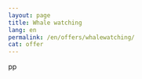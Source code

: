 ```yaml
---
layout: page
title: Whale watching
lang: en
permalink: /en/offers/whalewatching/
cat: offer
---
```


pp
